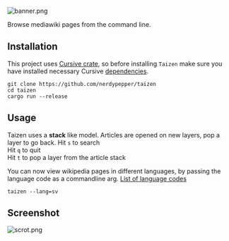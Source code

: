 ![banner.png](https://0x0.st/sVMH.png)

Browse mediawiki pages from the command line.

## Installation
This project uses [Cursive crate](https://github.com/gyscos/Cursive), so before installing `Taizen`
make sure you have installed necessary Cursive [dependencies](https://github.com/gyscos/Cursive/wiki/Install-ncurses).

```shell
git clone https://github.com/nerdypepper/taizen
cd taizen
cargo run --release
```

## Usage

Taizen uses a **stack** like model.
Articles are opened on new layers, pop a layer to go back.
Hit `s` to search  
Hit `q` to quit  
Hit `t` to pop a layer from the article stack  

You can now view wikipedia pages in different languages, by passing the
language code as a commandline arg.
[List of language codes](https://en.wikipedia.org/wiki/List_of_Wikipedias#Detailed_list)

```
taizen --lang=sv
```


## Screenshot

![scrot.png](https://0x0.st/sVXt.png)
